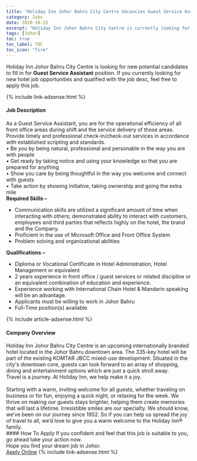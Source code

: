 ```yaml
---
title: "Holiday Inn Johor Bahru City Centre Vacancies Guest Service Assistant" 
category: Jobs 
date: 2020-10-22 
excerpt: "Holiday Inn Johor Bahru City Centre is currently looking for suitable person to fill in the Guest Service Assistant which positioned at Johor" 
tags: [Johor] 
toc: true 
toc_label: TOC 
toc_icon: "fire" 
--- 
```


<p>Holiday Inn Johor Bahru City Centre is looking for new potential candidates to fill in for <b>Guest Service Assistant</b> position. If you currently looking for new hotel job opportunities and qualified with the job desc, feel free to apply this job.
</p>{% include link-adsense.html %} 
<div><div><h4>Job Description</h4></div><div><div><span><div><div>As a Guest Service Assistant, you are for the operational efficiency of all front office areas during shift and the service delivery of those areas.&#160; Provide timely and professional check-in/check-out services in accordance with established scripting and standards.</div><div>&#8226; Be you by being natural, professional and personable in the way you are with people<br>&#8226; Get ready by taking notice and using your knowledge so that you are prepared for anything<br>&#8226; Show you care by being thoughtful in the way you welcome and connect with guests<br>&#8226; Take action by showing initiative, taking ownership and going the extra mile</div><div><strong>Required Skills &#8211;</strong><ul><li>Communication skills are utilized a significant amount of time when interacting with others; demonstrated ability to interact with customers, employees and third parties that reflects highly on the hotel, the brand and the Company.</li><li>Proficient in the use of Microsoft Office and Front Office System</li><li>Problem solving and organizational abilities</li></ul><div><strong>Qualifications &#8211;</strong></div><ul><li>Diploma or Vocational Certificate in Hotel Administration, Hotel Management or equivalent</li><li>2 years experience in front office / guest services or related discipline or an equivalent combination of education and experience.</li><li>Experience working with International Chain Hotel &amp; Mandarin speaking will be an advantage.</li><li>Applicants must be willing to work in Johor Bahru</li><li>Full-Time position(s) available.</li></ul></div></div></span></div></div></div> 
{% include article-adsense.html %} 
<div><div><h4>Company Overview</h4></div><div><div><span><div><div>
	Holiday Inn Johor Bahru City Centre is an upcoming internationally branded hotel located in the Johor Bahru downtown area. The 335-key hotel will be part of the existing KOMTAR JBCC mixed-use development. Situated in the city's downtown core, guests can look forward to an array of shopping, dining and entertainment options which are just a quick stroll away.</div>
<div>
	Travel is a journey. At Holiday Inn, we help make it a joy.</div>
<div>
<br>
	Starting with a warm, inviting welcome for all guests, whether traveling on business or for fun, enjoying a quick night, or relaxing for the week. We thrive on making our guests stays brighter, helping them create memories that will last a lifetime. Irresistible smiles are our specialty. We should know, we&#8217;ve been on our journey since 1952. So if you can help us spread the joy of travel to all, we&#8217;d love to give you a warm welcome to the Holiday Inn&#174; family.</div></div></span></div></div></div> 
#### How To Apply 
If you confident and feel that this job is suitable to you, go ahead take your action now. <br/> 
Hope you find your dream job in Johor. <br/> 
<a href="https://www.jobstreet.com.my/en/job/guest-service-assistant-4409259?jobId=jobstreet-my-job-4409259" class="btn btn--info" target="_blank" rel="nofollow noopenner">Apply Online</a> 
{% include link-adsense.html %} 